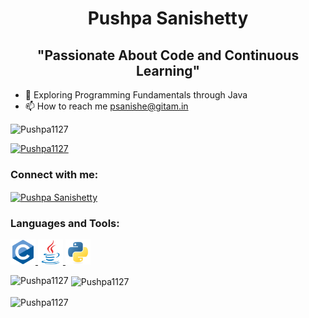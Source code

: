 <h1 align="center">Pushpa Sanishetty</h1>
<h2 align="center">"Passionate About Code and Continuous Learning"</h2>
<ul>
  <li>🌱 Exploring Programming Fundamentals through Java</li>
  <li>📫 How to reach me <a href="psanishe@gitam.in">psanishe@gitam.in</a></li>
</ul>

<p align="left"> <img src="https://komarev.com/ghpvc/?username=Pushpa1127&label=Profile%20views&color=0e75b6&style=flat" alt="Pushpa1127" /> </p>

<p align="left"> <a href="https://github.com/ryo-ma/github-profile-trophy"><img src="https://github-profile-trophy.vercel.app/?username=Pushpa1127" alt="Pushpa1127" /></a> </p>

<h3 align="left">Connect with me:</h3>
<p align="left">
<a href="https://linkedin.com/in/Pushpa Sanishetty" target="blank"><img align="center" src="https://raw.githubusercontent.com/rahuldkjain/github-profile-readme-generator/master/src/images/icons/Social/linked-in-alt.svg" alt="Pushpa Sanishetty" height="30" width="40" /></a>
</p>

<h3 align="left">Languages and Tools:</h3>
<p align="left"> <a href="https://www.cprogramming.com/" target="_blank" rel="noreferrer"> <img src="https://raw.githubusercontent.com/devicons/devicon/master/icons/c/c-original.svg" alt="c" width="40" height="40"/> </a>  <a href="https://www.java.com" target="_blank" rel="noreferrer"> <img src="https://raw.githubusercontent.com/devicons/devicon/master/icons/java/java-original.svg" alt="java" width="40" height="40"/> </a> <a href="https://www.python.org" target="_blank" rel="noreferrer"> <img src="https://raw.githubusercontent.com/devicons/devicon/master/icons/python/python-original.svg" alt="python" width="40" height="40"/> </a> </p>

<p><img align="left" src="https://github-readme-stats.vercel.app/api/top-langs?username=Pushpa1127&show_icons=true&locale=en&layout=compact" alt="Pushpa1127" /></p>

<p>&nbsp;<img align="center" src="https://github-readme-stats.vercel.app/api?username=Pushpa1127&show_icons=true&locale=en" alt="Pushpa1127" /></p>

<p><img align="center" src="https://github-readme-streak-stats.herokuapp.com/?user=Pushpa1127&" alt="Pushpa1127" /></p>
